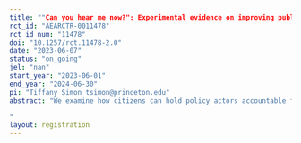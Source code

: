 ```yaml
---
title: ""Can you hear me now?": Experimental evidence on improving public service delivery through non-electoral citizen participation"
rct_id: "AEARCTR-0011478"
rct_id_num: "11478"
doi: "10.1257/rct.11478-2.0"
date: "2023-06-07"
status: "on_going"
jel: "nan"
start_year: "2023-06-01"
end_year: "2024-06-30"
pi: "Tiffany Simon tsimon@princeton.edu"
abstract: "We examine how citizens can hold policy actors accountable for public service delivery. We do so through a randomized control trial that introduces community-based mobilization interventions to improve public schooling in Pakistan. Based on our pilot, we vary these interventions by: (i) policy actor type – whether citizens approach a bureaucrat directly or exert pressure through a political route and (ii) citizen gender – whether the citizens participating are women or men. In addition, for each we also include a variation in which citizens’ interaction with the policy actor is more directly supported and facilitated by an NGO. We examine impacts on citizen political action, resolution of school issue, and school quality.
"
layout: registration
---
```



